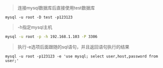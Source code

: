 > 连接mysql数据库后直接使用test数据库

```mysq
mysql -u root -D test -p123123
```

> -h指定mysql主机

```bash
mysql -u root -p -h 192.168.1.103 -P 3306
```

> 执行-e选项后面跟随的sql语句，并且返回语句执行的结果

```mysql
mysql -u root -p123123 -e 'use mysql; select user,host,password from user;'
```


